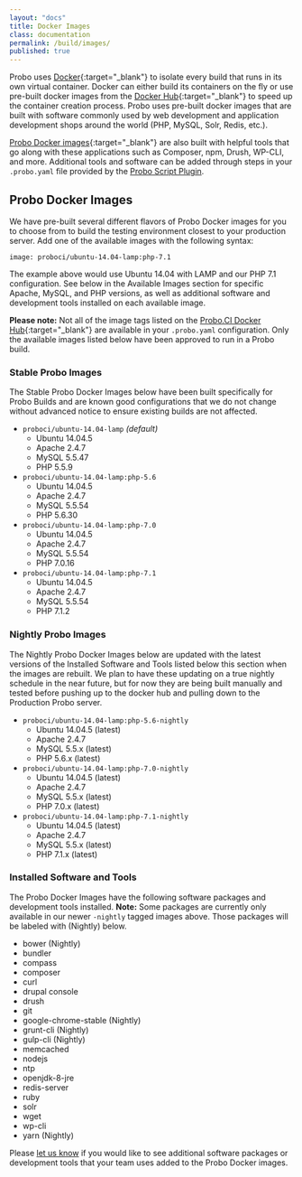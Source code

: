 ```yaml
---
layout: "docs"
title: Docker Images
class: documentation
permalink: /build/images/
published: true
---
```


Probo uses [Docker](https://www.docker.com/){:target="\_blank"} to isolate every build that runs in its own virtual container. Docker can either build its containers on the fly or use pre-built docker images from the [Docker Hub](https://hub.docker.com/){:target="\_blank"} to speed up the container creation process. Probo uses pre-built docker images that are built with software commonly used by web development and application development shops around the world (PHP, MySQL, Solr, Redis, etc.).

[Probo Docker images](https://hub.docker.com/u/proboci/){:target="\_blank"} are also built with helpful tools that go along with these applications such as Composer, npm, Drush, WP-CLI, and more. Additional tools and software can be added through steps in your `.probo.yaml` file provided by the [Probo Script Plugin](https://docs.probo.ci/plugins/script-plugin/).

## Probo Docker Images

We have pre-built several different flavors of Probo Docker images for you to choose from to build the testing environment closest to your production server. Add one of the available images with the following syntax:

    image: proboci/ubuntu-14.04-lamp:php-7.1

The example above would use Ubuntu 14.04 with LAMP and our PHP 7.1 configuration. See below in the Available Images section for specific Apache, MySQL, and PHP versions, as well as additional software and development tools installed on each available image.

**Please note:** Not all of the image tags listed on the [Probo.CI Docker Hub](https://hub.docker.com/u/proboci/){:target="\_blank"} are available in your `.probo.yaml` configuration. Only the available images listed below have been approved to run in a Probo build.

### Stable Probo Images

The Stable Probo Docker Images below have been built specifically for Probo Builds and are known good configurations that we do not change without advanced notice to ensure existing builds are not affected.

- `proboci/ubuntu-14.04-lamp` _(default)_
  - Ubuntu 14.04.5
  - Apache 2.4.7
  - MySQL 5.5.47
  - PHP 5.5.9
- `proboci/ubuntu-14.04-lamp:php-5.6`
  - Ubuntu 14.04.5
  - Apache 2.4.7
  - MySQL 5.5.54
  - PHP 5.6.30
- `proboci/ubuntu-14.04-lamp:php-7.0`
  - Ubuntu 14.04.5
  - Apache 2.4.7
  - MySQL 5.5.54
  - PHP 7.0.16
- `proboci/ubuntu-14.04-lamp:php-7.1`
  - Ubuntu 14.04.5
  - Apache 2.4.7
  - MySQL 5.5.54
  - PHP 7.1.2

### Nightly Probo Images

The Nightly Probo Docker Images below are updated with the latest versions of the Installed Software and Tools listed below this section when the images are rebuilt. We plan to have these updating on a true nightly schedule in the near future, but for now they are being built manually and tested before pushing up to the docker hub and pulling down to the Production Probo server.

- `proboci/ubuntu-14.04-lamp:php-5.6-nightly`
  - Ubuntu 14.04.5 (latest)
  - Apache 2.4.7
  - MySQL 5.5.x (latest)
  - PHP 5.6.x (latest)
- `proboci/ubuntu-14.04-lamp:php-7.0-nightly`
  - Ubuntu 14.04.5 (latest)
  - Apache 2.4.7
  - MySQL 5.5.x (latest)
  - PHP 7.0.x (latest)
- `proboci/ubuntu-14.04-lamp:php-7.1-nightly`
  - Ubuntu 14.04.5 (latest)
  - Apache 2.4.7
  - MySQL 5.5.x (latest)
  - PHP 7.1.x (latest)

### Installed Software and Tools

The Probo Docker Images have the following software packages and development tools installed. **Note:** Some packages are currently only available in our newer `-nightly` tagged images above. Those packages will be labeled with (Nightly) below.

- bower (Nightly)
- bundler
- compass
- composer
- curl
- drupal console
- drush
- git
- google-chrome-stable (Nightly)
- grunt-cli (Nightly)
- gulp-cli (Nightly)
- memcached
- nodejs
- ntp
- openjdk-8-jre
- redis-server
- ruby
- solr
- wget
- wp-cli
- yarn (Nightly)

Please [let us know](https://probo.ci/contact/) if you would like to see additional software packages or development tools that your team uses added to the Probo Docker images.
